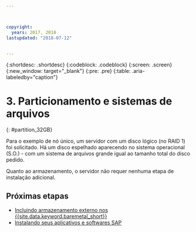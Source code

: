 ```yaml
---



copyright:
  years: 2017, 2018
lastupdated: "2018-07-12"


---
```


{:shortdesc: .shortdesc}
{:codeblock: .codeblock}
{:screen: .screen}
{:new_window: target="_blank"}
{:pre: .pre}
{:table: .aria-labeledby="caption"}

# 3. Particionamento e sistemas de arquivos
{: #partition_32GB}

Para o exemplo de nó único, um servidor com um disco lógico (no RAID 1) foi solicitado. Há um disco espelhado aparecendo no sistema operacional (S.O.) - com um sistema de arquivos grande igual ao tamanho total do disco pedido.

Quanto ao armazenamento, o servidor não requer nenhuma etapa de instalação adicional.

## Próximas etapas

  * [Incluindo armazenamento externo nos {{site.data.keyword.baremetal_short}}](/docs/infrastructure/sap-netweaver-ms-qrg/ms-provisioning-external-storage-to-your-server.html)
  * [Instalando seus aplicativos e softwares SAP](/docs/infrastructure/sap-netweaver-ms-qrg/ms-installing-your-SAP-landscape.html)
